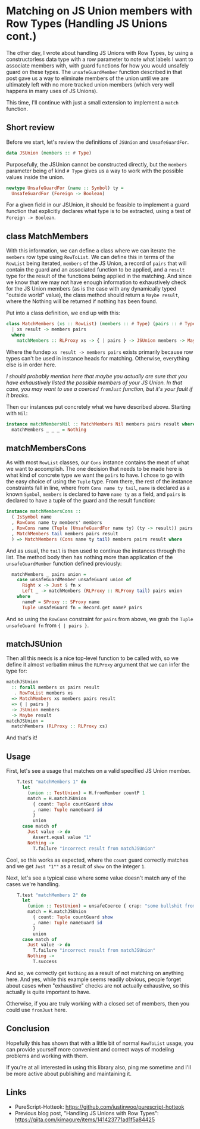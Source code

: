 # Matching on JS Union members with Row Types (Handling JS Unions cont.)

The other day, I wrote about handling JS Unions with Row Types, by using a constructorless data type with a row parameter to note what labels I want to associate members with, with guard functions for how you would unsafely guard on these types. The `unsafeGuardMember` function described in that post gave us a way to eliminate members of the union until we are ultimately left with no more tracked union members (which very well happens in many uses of JS Unions).

This time, I'll continue with just a small extension to implement a `match` function.

## Short review

Before we start, let's review the definitions of `JSUnion` and `UnsafeGuardFor`.

```hs
data JSUnion (members :: # Type)
```

Purposefully, the JSUnion cannot be constructed directly, but the `members` parameter being of kind `# Type` gives us a way to work with the possible values inside the union.

```hs
newtype UnsafeGuardFor (name :: Symbol) ty =
  UnsafeGuardFor (Foreign -> Boolean)
```

For a given field in our JSUnion, it should be feasible to implement a guard function that explicitly declares what type is to be extracted, using a test of `Foreign -> Boolean`.

## class MatchMembers

With this information, we can define a class where we can iterate the `members` row type using `RowToList`. We can define this in terms of the `RowList` being iterated, `members` of the JS Union, a record of `pairs` that will contain the guard and an associated function to be applied, and a `result` type for the result of the functions being applied in the matching. And since we know that we may not have enough information to exhaustively check for the JS Union members (as is the case with any dynamically typed "outside world" value), the class method should return a `Maybe result`, where the Nothing will be returned if nothing has been found.

Put into a class definition, we end up with this:

```hs
class MatchMembers (xs :: RowList) (members :: # Type) (pairs :: # Type) result
  | xs result -> members pairs
  where
    matchMembers :: RLProxy xs -> { | pairs } -> JSUnion members -> Maybe result
```

Where the fundep `xs result -> members pairs` exists primarily because row types can't be used in instance heads for matching. Otherwise, everything else is in order here.

*I should probably mention here that maybe you actually are sure that you have exhaustively listed the possible members of your JS Union. In that case, you may want to use a coerced `fromJust` function, but it's your fault if it breaks.*

Then our instances put concretely what we have described above. Starting with `Nil`:

```hs
instance matchMembersNil :: MatchMembers Nil members pairs result where
  matchMembers _ _ _ = Nothing
```

## matchMembersCons

As with most `RowList` classes, our `Cons` instance contains the meat of what we want to accomplish. The one decision that needs to be made here is what kind of concrete type we want the `pairs` to have. I chose to go with the easy choice of using the `Tuple` type. From there, the rest of the instance constraints fall in line, where from `Cons name ty tail`, `name` is declared as a known `Symbol`, `members` is declared to have `name ty` as a field, and `pairs` is declared to have a tuple of the guard and the result function:

```hs
instance matchMembersCons ::
  ( IsSymbol name
  , RowCons name ty members' members
  , RowCons name (Tuple (UnsafeGuardFor name ty) (ty -> result)) pairs' pairs
  , MatchMembers tail members pairs result
  ) => MatchMembers (Cons name ty tail) members pairs result where
```

And as usual, the `tail` is then used to continue the instances through the list. The method body then has nothing more than application of the `unsafeGuardMember` function defined previously:

```hs
  matchMembers _ pairs union =
    case unsafeGuardMember unsafeGuard union of
      Right x -> Just $ fn x
      Left _ -> matchMembers (RLProxy :: RLProxy tail) pairs union
    where
      nameP = SProxy :: SProxy name
      Tuple unsafeGuard fn = Record.get nameP pairs
```

And so using the `RowCons` constraint for `pairs` from above, we grab the `Tuple unsafeGuard fn` from `{ | pairs }`.

## matchJSUnion

Then all this needs is a nice top-level function to be called with, so we define it almost verbatim minus the `RLProxy` argument that we can infer the type for:

```hs
matchJSUnion
  :: forall members xs pairs result
   . RowToList members xs
  => MatchMembers xs members pairs result
  => { | pairs }
  -> JSUnion members
  -> Maybe result
matchJSUnion =
  matchMembers (RLProxy :: RLProxy xs)
```

And that's it!

## Usage

First, let's see a usage that matches on a valid specified JS Union member.

```hs
    T.test "matchMembers 1" do
      let
        (union :: TestUnion) = H.fromMember countP 1
        match = H.matchJSUnion
          { count: Tuple countGuard show
          , name: Tuple nameGuard id
          }
          union
      case match of
        Just value -> do
          Assert.equal value "1"
        Nothing ->
          T.failure "incorrect result from matchJSUnion"
```

Cool, so this works as expected, where the `count` guard correctly matches and we get `Just "1""` as a result of `show` on the integer `1`.

Next, let's see a typical case where some value doesn't match any of the cases we're handling.

```hs
    T.test "matchMembers 2" do
      let
        (union :: TestUnion) = unsafeCoerce { crap: "some bullshit from JS" }
        match = H.matchJSUnion
          { count: Tuple countGuard show
          , name: Tuple nameGuard id
          }
          union
      case match of
        Just value -> do
          T.failure "incorrect result from matchJSUnion"
        Nothing ->
          T.success
```

And so, we correctly get `Nothing` as a result of not matching on anything here. And yes, while this example seems readily obvious, people forget about cases when "exhaustive" checks are not actually exhaustive, so this actually is quite important to have.

Otherwise, if you are truly working with a closed set of members, then you could use `fromJust` here.

## Conclusion

Hopefully this has shown that with a little bit of normal `RowToList` usage, you can provide yourself more convenient and correct ways of modeling problems and working with them.

If you're at all interested in using this library also, ping me sometime and I'll be more active about publishing and maintaining it.

## Links

* PureScript-Hotteok: <https://github.com/justinwoo/purescript-hotteok>
* Previous blog post, "Handling JS Unions with Row Types": <https://qiita.com/kimagure/items/141423771ad1f5a84425>

